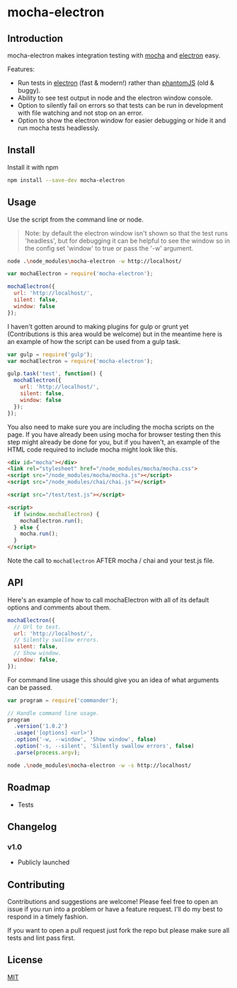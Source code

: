 # mocha-electron

## Introduction

mocha-electron makes integration testing with [mocha](https://mochajs.org/) and [electron](http://electron.atom.io/) easy.

Features:
- Run tests in [electron](http://electron.atom.io/) (fast & modern!) rather than [phantomJS](http://phantomjs.org/) (old & buggy).
- Ability to see test output in node and the electron window console.
- Option to silently fail on errors so that tests can be run in development with file watching and not stop on an error.
- Option to show the electron window for easier debugging or hide it and run mocha tests headlessly.

## Install

Install it with npm

```sh
npm install --save-dev mocha-electron
```


## Usage

Use the script from the command line or node.

> Note: by default the electron window isn't shown so that the test runs 'headless', but for debugging it can be helpful to see the window so in the config set 'window' to true or pass the '-w' argument.

```sh
node .\node_modules\mocha-electron -w http://localhost/
```

```javascript
var mochaElectron = require('mocha-electron');

mochaElectron({
  url: 'http://localhost/',
  silent: false,
  window: false
});
```

I haven't gotten around to making plugins for gulp or grunt yet (Contributions is this area would be welcome) but in the meantime here is an example of how the script can be used from a gulp task.

```javascript
var gulp = require('gulp');
var mochaElectron = require('mocha-electron');

gulp.task('test', function() {
  mochaElectron({
    url: 'http://localhost/',
    silent: false,
    window: false
  });
});
```

You also need to make sure you are including the mocha scripts on the page. If you have already been using mocha for browser testing then this step might already be done for you, but if you haven't, an example of the HTML code required to include mocha might look like this.

```html
<div id="mocha"></div>
<link rel="stylesheet" href="/node_modules/mocha/mocha.css">
<script src="/node_modules/mocha/mocha.js"></script>
<script src="/node_modules/chai/chai.js"></script>

<script src="/test/test.js"></script>

<script>
  if (window.mochaElectron) {
    mochaElectron.run();
  } else {
    mocha.run();
  }
</script>
```

Note the call to `mochaElectron` AFTER mocha / chai and your test.js file.

## API

Here's an example of how to call mochaElectron with all of its default options and comments about them.

```javascript
mochaElectron({
  // Url to test.
  url: 'http://localhost/',
  // Silently swallow errors.
  silent: false,
  // Show window.
  window: false,
});
```

For command line usage this should give you an idea of what arguments can be passed.

```javascript
var program = require('commander');

// Handle command line usage.
program
  .version('1.0.2')
  .usage('[options] <url>')
  .option('-w, --window', 'Show window', false)
  .option('-s, --silent', 'Silently swallow errors', false)
  .parse(process.argv);
```

```sh
node .\node_modules\mocha-electron -w -s http://localhost/
```

## Roadmap

- Tests


## Changelog

### v1.0
- Publicly launched


## Contributing

Contributions and suggestions are welcome! Please feel free to open an issue if you run into a problem or have a feature request. I'll do my best to respond in a timely fashion.

If you want to open a pull request just fork the repo but please make sure all tests and lint pass first.


## License

[MIT]('http://opensource.org/licenses/MIT')
